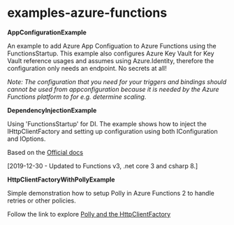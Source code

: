 # examples-azure-functions

**AppConfigurationExample**

An example to add Azure App Configuation to Azure Functions using the FunctionsStartup. This example also configures Azure Key Vault for Key Vault reference usages and assumes using Azure.Identity, therefore the configuration only needs an endpoint. No secrets at all!

*Note: The configuration that you need for your triggers and bindings should cannot be used from appconfiguration because it is needed by the Azure Functions platform to for e.g. determine scaling.*


**DependencyInjectionExample**

Using 'FunctionsStartup' for DI. The example shows how to inject the IHttpClientFactory and setting up configuration using both IConfiguration and IOptions.

Based on the [Official docs](https://docs.microsoft.com/en-us/azure/azure-functions/functions-dotnet-dependency-injection)

[2019-12-30 - Updated to Functions v3, .net core 3 and csharp 8.]

**HttpClientFactoryWithPollyExample**

Simple demonstration how to setup Polly in Azure Functions 2 to handle retries or other policies.

Follow the link to explore [Polly and the HttpClientFactory](https://github.com/App-vNext/Polly/wiki/Polly-and-HttpClientFactory)
